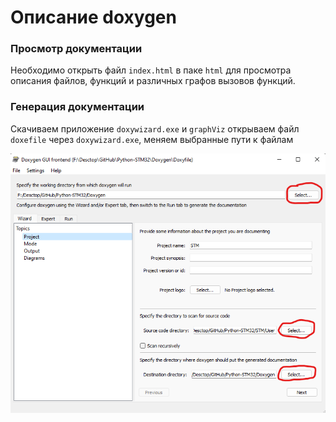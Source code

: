 # Описание doxygen 

### Просмотр документации

Необходимо открыть файл `index.html` в паке `html` для просмотра описания файлов, функций и различных графов вызовов функций.

### Генерация документации

Скачиваем приложение `doxywizard.exe` и `graphViz` открываем файл `doxefile` через `doxywizard.exe`, меняем выбранные пути к файлам 

![img.png](img.png)


